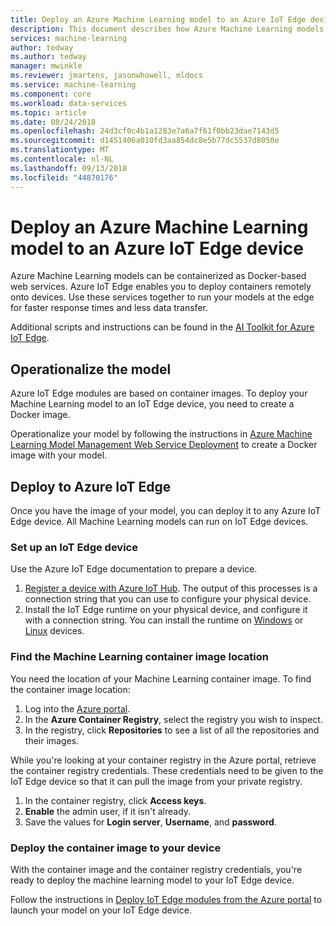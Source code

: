 ```yaml
---
title: Deploy an Azure Machine Learning model to an Azure IoT Edge device | Microsoft Docs
description: This document describes how Azure Machine Learning models can be deployed to Azure IoT Edge devices.
services: machine-learning
author: tedway
ms.author: tedway
manager: mwinkle
ms.reviewer: jmartens, jasonwhowell, mldocs
ms.service: machine-learning
ms.component: core
ms.workload: data-services
ms.topic: article
ms.date: 08/24/2018
ms.openlocfilehash: 24d3cf0c4b1a1283e7a6a7f61f0bb23dae7143d5
ms.sourcegitcommit: d1451406a010fd3aa854dc8e5b77dc5537d8050e
ms.translationtype: MT
ms.contentlocale: nl-NL
ms.lasthandoff: 09/13/2018
ms.locfileid: "44870176"
---
```

# <a name="deploy-an-azure-machine-learning-model-to-an-azure-iot-edge-device"></a>Deploy an Azure Machine Learning model to an Azure IoT Edge device

Azure Machine Learning models can be containerized as Docker-based web services. Azure IoT Edge enables you to deploy containers remotely onto devices. Use these services together to run your models at the edge for faster response times and less data transfer. 

Additional scripts and instructions can be found in the [AI Toolkit for Azure IoT Edge](http://aka.ms/AI-toolkit).

## <a name="operationalize-the-model"></a>Operationalize the model

Azure IoT Edge modules are based on container images. To deploy your Machine Learning model to an IoT Edge device, you need to create a Docker image.

Operationalize your model by following the instructions in [Azure Machine Learning Model Management Web Service Deployment](model-management-service-deploy.md) to create a Docker image with your model.

## <a name="deploy-to-azure-iot-edge"></a>Deploy to Azure IoT Edge

Once you have the image of your model, you can deploy it to any Azure IoT Edge device. All Machine Learning models can run on IoT Edge devices. 

### <a name="set-up-an-iot-edge-device"></a>Set up an IoT Edge device

Use the Azure IoT Edge documentation to prepare a device. 

1. [Register a device with Azure IoT Hub](../../iot-edge/how-to-register-device-portal.md). The output of this processes is a connection string that you can use to configure your physical device. 
2. Install the IoT Edge runtime on your physical device, and configure it with a connection string. You can install the runtime on [Windows](../../iot-edge/how-to-install-iot-edge-windows-with-windows.md) or [Linux](../../iot-edge/how-to-install-iot-edge-linux.md) devices.  


### <a name="find-the-machine-learning-container-image-location"></a>Find the Machine Learning container image location
You need the location of your Machine Learning container image. To find the container image location:

1. Log into the [Azure portal](http://portal.azure.com/).
2. In the **Azure Container Registry**, select the registry you wish to inspect.
3. In the registry, click **Repositories** to see a list of all the repositories and their images.

While you're looking at your container registry in the Azure portal, retrieve the container registry credentials. These credentials need to be given to the IoT Edge device so that it can pull the image from your private registry. 

1. In the container registry, click **Access keys**. 
2. **Enable** the admin user, if it isn't already. 
3. Save the values for **Login server**, **Username**, and **password**. 

### <a name="deploy-the-container-image-to-your-device"></a>Deploy the container image to your device

With the container image and the container registry credentials, you're ready to deploy the machine learning model to your IoT Edge device. 

Follow the instructions in [Deploy IoT Edge modules from the Azure portal](../../iot-edge/how-to-deploy-modules-portal.md) to launch your model on your IoT Edge device. 











